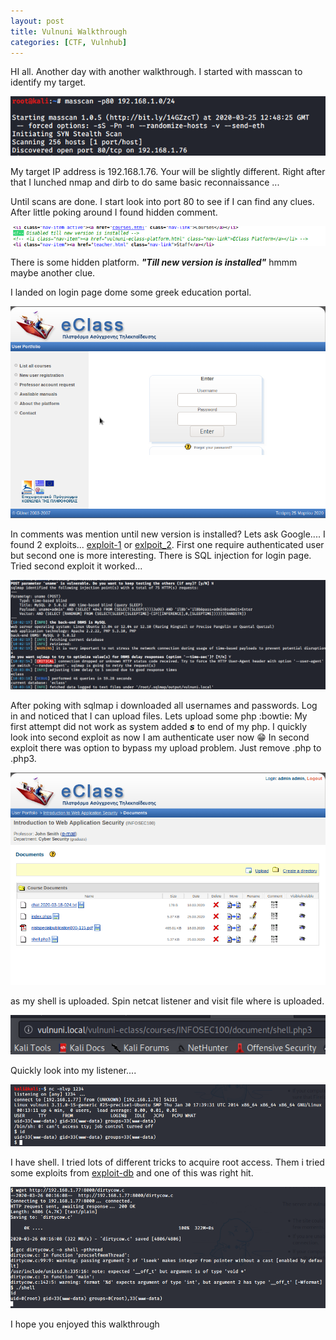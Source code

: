 ```yaml
---
layout: post
title: Vulnuni Walkthrough
categories: [CTF, Vulnhub]
---
```


HI all. Another day with another walkthrough. I started with masscan to identify my target.

![](/images/vulnhub_vulnuni/masscan.png)

My target IP address is 192.168.1.76. Your will be slightly different. Right after that I lunched nmap and dirb to do same basic reconnaissance ...

Until scans are done. I start look into port 80 to see if I can find any clues. 
After little poking around I found hidden comment.

![](/images/vulnhub_vulnuni/comment.png)

There is some hidden platform. ***"Till new version is installed"*** hmmm maybe another clue.

I landed on login page dome some greek education portal. 

![](/images/vulnhub_vulnuni/login_page.png)

In comments was mention until new version is installed? Lets ask Google.... I found 2 exploits... [exploit-1](https://www.exploit-db.com/exploits/48163) or [exlpoit_2](https://www.exploit-db.com/exploits/48106). First one require authenticated user but second one is more interesting. There is SQL injection for login page. Tried second exploit it worked...

![](/images/vulnhub_vulnuni/sqlmap_db.png)

After poking with sqlmap i downloaded all usernames and passwords. Log in and noticed that I can upload files. Lets upload some php :bowtie: My first attempt did not work as system added ***s*** to end of my php. I quickly look into second exploit as now I am authenticate user now :grin: In second exploit there was option to bypass my upload problem. Just remove .php to .php3. 

![](/images/vulnhub_vulnuni/upload.png)

as my shell is uploaded. Spin netcat listener and visit file where is uploaded.

![](/images/vulnhub_vulnuni/url.png)

Quickly look into my listener....

![](/images/vulnhub_vulnuni/shell.png)

I have shell. I tried lots of different tricks to acquire root access. Them i tried some exploits from [exploit-db](https://www.exploit-db.com/exploits/40616
) and one of this was right hit. 

![](/images/vulnhub_vulnuni/root.png)

I hope you enjoyed this walkthrough